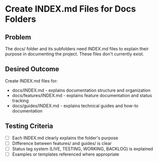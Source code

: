 # Create INDEX.md Files for Docs Folders

## Problem
The docs/ folder and its subfolders need INDEX.md files to explain their purpose in documenting the project. These files don't currently exist.

## Desired Outcome
Create INDEX.md files for:
- docs/INDEX.md - explains documentation structure and organization
- docs/features/INDEX.md - explains feature documentation and status tracking
- docs/guides/INDEX.md - explains technical guides and how-to documentation

## Testing Criteria
- [ ] Each INDEX.md clearly explains the folder's purpose
- [ ] Difference between features/ and guides/ is clear
- [ ] Status tag system (LIVE, TESTING, WORKING, BACKLOG) is explained
- [ ] Examples or templates referenced where appropriate